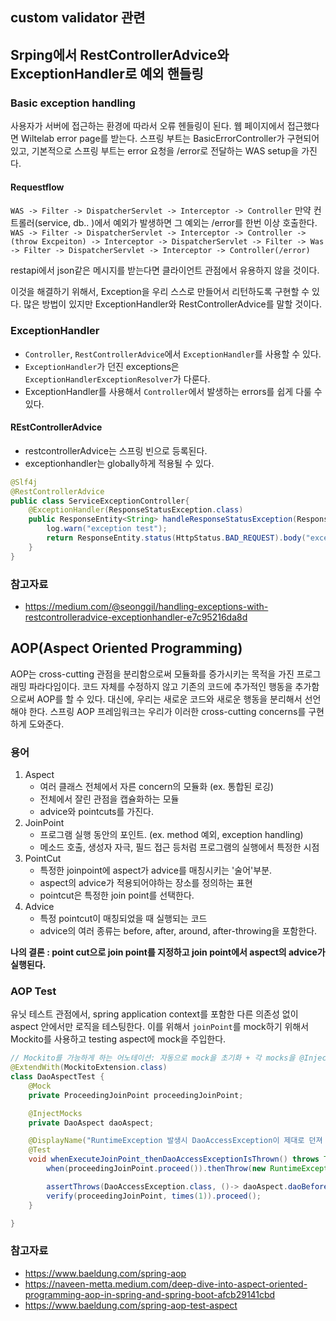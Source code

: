 ## custom validator 관련

## Srping에서 RestControllerAdvice와 ExceptionHandler로 예외 핸들링
### Basic exception handling
사용자가 서버에 접근하는 환경에 따라서 오류 헨들링이 된다.
웹 페이지에서 접근했다면 Wiltelab error page를 받는다.
스프링 부트는 BasicErrorController가 구현되어 있고, 기본적으로 스프링 부트는 error 요청을 /error로 전달하는 WAS setup을 가진다.
#### Requestflow
`WAS -> Filter -> DispatcherServlet -> Interceptor -> Controller`
만약 컨트롤러(service, db.. )에서 예외가 발생하면 그 예외는 /error를 한번 이상 호출한다.
`WAS -> Filter -> DispatcherServlet -> Interceptor -> Controller -> (throw Excpeiton) -> Interceptor -> DispatcherServlet -> Filter -> Was -> Filter -> DispatcherServlet -> Interceptor -> Controller(/error)`

restapi에서 json같은 메시지를 받는다면 클라이언트 관점에서 유용하지 않을 것이다.

이것을 해결하기 위해서, Exception을 우리 스스로 만들어서 리턴하도록 구현할 수 있다.
많은 방법이 있지만 ExceptionHandler와 RestControllerAdvice를 말할 것이다.

### ExceptionHandler
- `Controller`, `RestControllerAdvice`에서 `ExceptionHandler`를 사용할 수 있다.
- `ExceptionHandler`가 던진 exceptions은 `ExceptionHandlerExceptionResolver`가 다룬다.
- ExceptionHandler를 사용해서 `Controller`에서 발생하는 errors를 쉽게 다룰 수 있다.
#### REstControllerAdvice
- restcontrollerAdvice는 스프링 빈으로 등록된다.
- exceptionhandler는 globally하게 적용될 수 있다.

```java
@Slf4j
@RestControllerAdvice
public class ServiceExceptionController{
    @ExceptionHandler(ResponseStatusException.class)
    public ResponseEntity<String> handleResponseStatusException(ResponseStatusException exception){
        log.warn("exception test");
        return ResponseEntity.status(HttpStatus.BAD_REQUEST).body("exception test");
    }
}
```




### 참고자료
- https://medium.com/@seonggil/handling-exceptions-with-restcontrolleradvice-exceptionhandler-e7c95216da8d

## AOP(Aspect Oriented Programming)
AOP는 cross-cutting 관점을 분리함으로써 모듈화를 증가시키는 목적을 가진 프로그래밍 파라다임이다.
코드 자체를 수정하지 않고 기존의 코드에 추가적인 행동을 추가함으로써 AOP를 할 수 있다.
대신에, 우리는 새로운 코드와 새로운 행동을 분리해서 선언해야 한다.
스프링 AOP 프레임워크는 우리가 이러한 cross-cutting concerns를 구현하게 도와준다.

### 용어
1. Aspect
    - 여러 클래스 전체에서 자른 concern의 모듈화 (ex. 통합된 로깅)
    - 전체에서 잘린 관점을 캡슐화하는 모듈
    - advice와 pointcuts를 가진다. 
2. JoinPoint
    - 프로그램 실행 동안의 포인트. (ex. method 예외, exception handling)
    - 메소드 호출, 생성자 자극, 필드 접근 등처럼 프로그램의 실행에서 특정한 시점
3. PointCut
    - 특정한 joinpoint에 aspect가 advice를 매칭시키는 '술어'부분.
    - aspect의 advice가 적용되어야하는 장소를 정의하는 표현
    - pointcut은 특정한 join point를 선택한다. 
4. Advice
    - 특정 pointcut이 매칭되었을 때 실행되는 코드
    - advice의 여러 종류는 before, after, around, after-throwing을 포함한다.

**나의 결론 : point cut으로 join point를 지정하고 join point에서 aspect의 advice가 실행된다.**

### AOP Test
유닛 테스트 관점에서, spring application context를 포함한 다른 의존성 없이 aspect 안에서만 로직을 테스팅한다.
이를 위해서 `joinPoint`를 mock하기 위해서 Mockito를 사용하고 testing aspect에 mock을 주입한다.
```java
// Mockito를 가능하게 하는 어노테이션: 자동으로 mock을 초기화 + 각 mocks을 @InjectMock 어노테이션된 테스팅 유닛에 삽입
@ExtendWith(MockitoExtension.class)
class DaoAspectTest {
    @Mock
    private ProceedingJoinPoint proceedingJoinPoint;

    @InjectMocks
    private DaoAspect daoAspect;

    @DisplayName("RuntimeException 발생시 DaoAccessException이 제대로 던져 지는지 확인")
    @Test
    void whenExecuteJoinPoint_thenDaoAccessExceptionIsThrown() throws Throwable {
        when(proceedingJoinPoint.proceed()).thenThrow(new RuntimeException());

        assertThrows(DaoAccessException.class, ()-> daoAspect.daoBefore(proceedingJoinPoint));
        verify(proceedingJoinPoint, times(1)).proceed();
    }

}
```


### 참고자료
- https://www.baeldung.com/spring-aop
- https://naveen-metta.medium.com/deep-dive-into-aspect-oriented-programming-aop-in-spring-and-spring-boot-afcb29141cbd
- https://www.baeldung.com/spring-aop-test-aspect